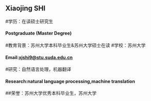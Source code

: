 
## Xiaojing SHI
#学历：在读硕士研究生
#### Postgraduate (Master Degree)
#教育背景：苏州大学本科毕业生&苏州大学硕士在读
#学校：苏州大学
#### Email:xjshi9@stu.suda.edu.cn
#研究：自然语言处理，机器翻译
#### Research:natural language processing,machine translation
##荣誉：苏州大学优秀本科毕业生，苏州大学
